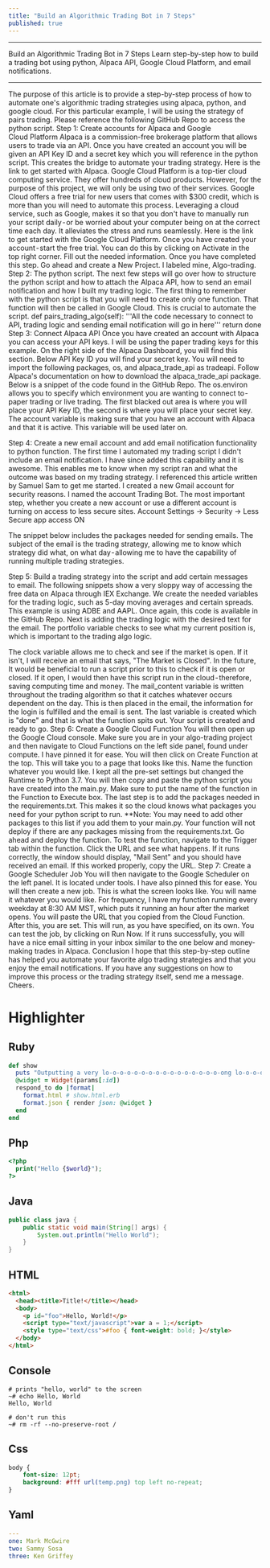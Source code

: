 ```yaml
---
title: "Build an Algorithmic Trading Bot in 7 Steps"
published: true
---
```

---

Build an Algorithmic Trading Bot in 7 Steps
Learn step-by-step how to build a trading bot using python, Alpaca API, Google Cloud Platform, and email notifications.


---

The purpose of this article is to provide a step-by-step process of how to automate one's algorithmic trading strategies using alpaca, python, and google cloud. For this particular example, I will be using the strategy of pairs trading. Please reference the following GitHub Repo to access the python script.
Step 1: Create accounts for Alpaca and Google Cloud Platform
Alpaca is a commission-free brokerage platform that allows users to trade via an API. Once you have created an account you will be given an API Key ID and a secret key which you will reference in the python script. This creates the bridge to automate your trading strategy. Here is the link to get started with Alpaca.
Google Cloud Platform is a top-tier cloud computing service. They offer hundreds of cloud products. However, for the purpose of this project, we will only be using two of their services. Google Cloud offers a free trial for new users that comes with $300 credit, which is more than you will need to automate this process. Leveraging a cloud service, such as Google, makes it so that you don't have to manually run your script daily - or be worried about your computer being on at the correct time each day. It alleviates the stress and runs seamlessly. Here is the link to get started with the Google Cloud Platform.
Once you have created your account - start the free trial. You can do this by clicking on Activate in the top right corner.
Fill out the needed information. Once you have completed this step. Go ahead and create a New Project. I labeled mine, Algo-trading.
Step 2: The python script.
The next few steps will go over how to structure the python script and how to attach the Alpaca API, how to send an email notification and how I built my trading logic. The first thing to remember with the python script is that you will need to create only one function. That function will then be called in Google Cloud. This is crucial to automate the script.
def pairs_trading_algo(self):
'''All the code necessary to connect to API, trading logic and sending email notification will go in here'''
return done
Step 3: Connect Alpaca API
Once you have created an account with Alpaca you can access your API keys. I will be using the paper trading keys for this example. On the right side of the Alpaca Dashboard, you will find this section. Below API Key ID you will find your secret key.
You will need to import the following packages, os, and alpaca_trade_api as tradeapi. Follow Alpaca's documentation on how to download the alpaca_trade_api package. Below is a snippet of the code found in the GitHub Repo.
The os.environ allows you to specify which environment you are wanting to connect to - paper trading or live trading.
The first blacked out area is where you will place your API Key ID, the second is where you will place your secret key.
The account variable is making sure that you have an account with Alpaca and that it is active. This variable will be used later on.


Step 4: Create a new email account and add email notification functionality to python function.
The first time I automated my trading script I didn't include an email notification. I have since added this capability and it is awesome. This enables me to know when my script ran and what the outcome was based on my trading strategy. I referenced this article written by Samuel Sam to get me started.
I created a new Gmail account for security reasons. I named the account Trading Bot. The most important step, whether you create a new account or use a different account is turning on access to less secure sites. Account Settings → Security → Less Secure app access ON


The snippet below includes the packages needed for sending emails. The subject of the email is the trading strategy, allowing me to know which strategy did what, on what day - allowing me to have the capability of running multiple trading strategies.


Step 5: Build a trading strategy into the script and add certain messages to email.
The following snippets show a very sloppy way of accessing the free data on Alpaca through IEX Exchange. We create the needed variables for the trading logic, such as 5-day moving averages and certain spreads. This example is using ADBE and AAPL. Once again, this code is available in the GitHub Repo.
Next is adding the trading logic with the desired text for the email. The portfolio variable checks to see what my current position is, which is important to the trading algo logic.


The clock variable allows me to check and see if the market is open. If it isn't, I will receive an email that says, "The Market is Closed". In the future, It would be beneficial to run a script prior to this to check if it is open or closed. If it open, I would then have this script run in the cloud - therefore, saving computing time and money.
The mail_content variable is written throughout the trading algorithm so that it catches whatever occurs dependent on the day. This is then placed in the email, the information for the login is fulfilled and the email is sent.
The last variable is created which is "done" and that is what the function spits out. Your script is created and ready to go.
Step 6: Create a Google Cloud Function
You will then open up the Google Cloud console. Make sure you are in your algo-trading project and then navigate to Cloud Functions on the left side panel, found under compute. I have pinned it for ease.
You will then click on Create Function at the top. This will take you to a page that looks like this.
Name the function whatever you would like. I kept all the pre-set settings but changed the Runtime to Python 3.7. You will then copy and paste the python script you have created into the main.py. Make sure to put the name of the function in the Function to Execute box.
The last step is to add the packages needed in the requirements.txt. This makes it so the cloud knows what packages you need for your python script to run. **Note: You may need to add other packages to this list if you add them to your main.py. Your function will not deploy if there are any packages missing from the requirements.txt. Go ahead and deploy the function.
To test the function, navigate to the Trigger tab within the function.
Click the URL and see what happens. If it runs correctly, the window should display, "Mail Sent" and you should have received an email. If this worked properly, copy the URL.
Step 7: Create a Google Scheduler Job
You will then navigate to the Google Scheduler on the left panel. It is located under tools. I have also pinned this for ease.
You will then create a new job.
This is what the screen looks like.
You will name it whatever you would like. For frequency, I have my function running every weekday at 8:30 AM MST, which puts it running an hour after the market opens.
You will paste the URL that you copied from the Cloud Function. After this, you are set. This will run, as you have specified, on its own. You can test the job, by clicking on Run Now.
If it runs successfully, you will have a nice email sitting in your inbox similar to the one below and money-making trades in Alpaca.
Conclusion
I hope that this step-by-step outline has helped you automate your favorite algo trading strategies and that you enjoy the email notifications. If you have any suggestions on how to improve this process or the trading strategy itself, send me a message.
Cheers.

# Highlighter
## Ruby
```ruby
def show
  puts "Outputting a very lo-o-o-o-o-o-o-o-o-o-o-o-o-o-o-o-ong lo-o-o-o-o-o-o-o-o-o-o-o-o-o-o-o-ong line"
  @widget = Widget(params[:id])
  respond_to do |format|
    format.html # show.html.erb
    format.json { render json: @widget }
  end
end
```

## Php
```php
<?php
  print("Hello {$world}");
?>
```

## Java
```java
public class java {
    public static void main(String[] args) {
        System.out.println("Hello World");
    }
}
```

## HTML
```html
<html>
  <head><title>Title!</title></head>
  <body>
    <p id="foo">Hello, World!</p>
    <script type="text/javascript">var a = 1;</script>
    <style type="text/css">#foo { font-weight: bold; }</style>
  </body>
</html>
```

## Console
```console
# prints "hello, world" to the screen
~# echo Hello, World
Hello, World

# don't run this
~# rm -rf --no-preserve-root /
```

## Css
```css
body {
    font-size: 12pt;
    background: #fff url(temp.png) top left no-repeat;
}
```

## Yaml
```yaml
---
one: Mark McGwire
two: Sammy Sosa
three: Ken Griffey
```
